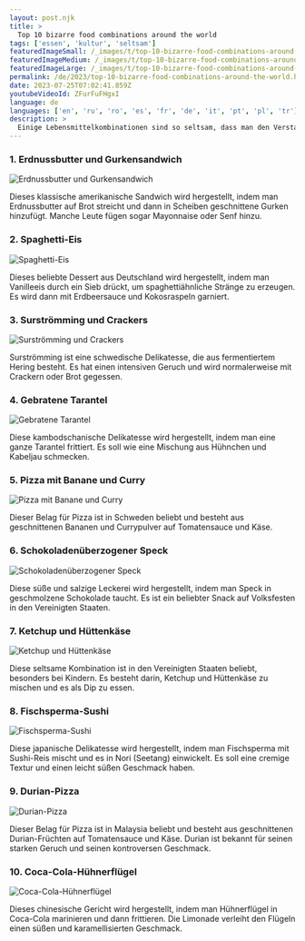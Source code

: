 ```yaml
---
layout: post.njk
title: >
  Top 10 bizarre food combinations around the world
tags: ['essen', 'kultur', 'seltsam']
featuredImageSmall: /_images/t/top-10-bizarre-food-combinations-around-the-world-cover-de-small.webp
featuredImageMedium: /_images/t/top-10-bizarre-food-combinations-around-the-world-cover-de-medium.webp
featuredImageLarge: /_images/t/top-10-bizarre-food-combinations-around-the-world-cover-de-large.webp
permalink: /de/2023/top-10-bizarre-food-combinations-around-the-world.html
date: 2023-07-25T07:02:41.859Z
youtubeVideoId: ZFurFuFHgxI
language: de
languages: ['en', 'ru', 'ro', 'es', 'fr', 'de', 'it', 'pt', 'pl', 'tr']
description: >
  Einige Lebensmittelkombinationen sind so seltsam, dass man den Verstand der Person, die darauf gekommen ist, in Frage stellt. Hier sind 10 der seltsamsten Lebensmittelkombinationen aus aller Welt.
---
```


### 1. Erdnussbutter und Gurkensandwich

![Erdnussbutter und Gurkensandwich](/_images/2/2091e4617d790890a5d83de900756d52-medium.webp)

Dieses klassische amerikanische Sandwich wird hergestellt, indem man Erdnussbutter auf Brot streicht und dann in Scheiben geschnittene Gurken hinzufügt. Manche Leute fügen sogar Mayonnaise oder Senf hinzu.

### 2. Spaghetti-Eis

![Spaghetti-Eis](/_images/7/7bc72ce8aea7756384079c336b011368-medium.webp)

Dieses beliebte Dessert aus Deutschland wird hergestellt, indem man Vanilleeis durch ein Sieb drückt, um spaghettiähnliche Stränge zu erzeugen. Es wird dann mit Erdbeersauce und Kokosraspeln garniert.

### 3. Surströmming und Crackers

![Surströmming und Crackers](/_images/4/4ce106cd11f8eba25a4ed6add4e56d9b-medium.webp)

Surströmming ist eine schwedische Delikatesse, die aus fermentiertem Hering besteht. Es hat einen intensiven Geruch und wird normalerweise mit Crackern oder Brot gegessen.

### 4. Gebratene Tarantel

![Gebratene Tarantel](/_images/3/3e858b555a299378a3bcf9ff7fb198bc-medium.webp)

Diese kambodschanische Delikatesse wird hergestellt, indem man eine ganze Tarantel frittiert. Es soll wie eine Mischung aus Hühnchen und Kabeljau schmecken.

### 5. Pizza mit Banane und Curry

![Pizza mit Banane und Curry](/_images/8/809a1018167c0cd604ecae0848869aea-medium.webp)

Dieser Belag für Pizza ist in Schweden beliebt und besteht aus geschnittenen Bananen und Currypulver auf Tomatensauce und Käse.

### 6. Schokoladenüberzogener Speck

![Schokoladenüberzogener Speck](/_images/6/6c608e15114a1150f1e21aa5b14f2bf3-medium.webp)

Diese süße und salzige Leckerei wird hergestellt, indem man Speck in geschmolzene Schokolade taucht. Es ist ein beliebter Snack auf Volksfesten in den Vereinigten Staaten.

### 7. Ketchup und Hüttenkäse

![Ketchup und Hüttenkäse](/_images/4/496a666feeddee8853ae427926390981-medium.webp)

Diese seltsame Kombination ist in den Vereinigten Staaten beliebt, besonders bei Kindern. Es besteht darin, Ketchup und Hüttenkäse zu mischen und es als Dip zu essen.

### 8. Fischsperma-Sushi

![Fischsperma-Sushi](/_images/6/6d65984f26959f673aa028b2aabc99c9-medium.webp)

Diese japanische Delikatesse wird hergestellt, indem man Fischsperma mit Sushi-Reis mischt und es in Nori (Seetang) einwickelt. Es soll eine cremige Textur und einen leicht süßen Geschmack haben.

### 9. Durian-Pizza

![Durian-Pizza](/_images/4/4c1c3714b8a506461a438d6ca3317a47-medium.webp)

Dieser Belag für Pizza ist in Malaysia beliebt und besteht aus geschnittenen Durian-Früchten auf Tomatensauce und Käse. Durian ist bekannt für seinen starken Geruch und seinen kontroversen Geschmack.

### 10. Coca-Cola-Hühnerflügel

![Coca-Cola-Hühnerflügel](/_images/c/c4a4118cdb024a3a50ab0bbe98228bdc-medium.webp)

Dieses chinesische Gericht wird hergestellt, indem man Hühnerflügel in Coca-Cola marinieren und dann frittieren. Die Limonade verleiht den Flügeln einen süßen und karamellisierten Geschmack.

